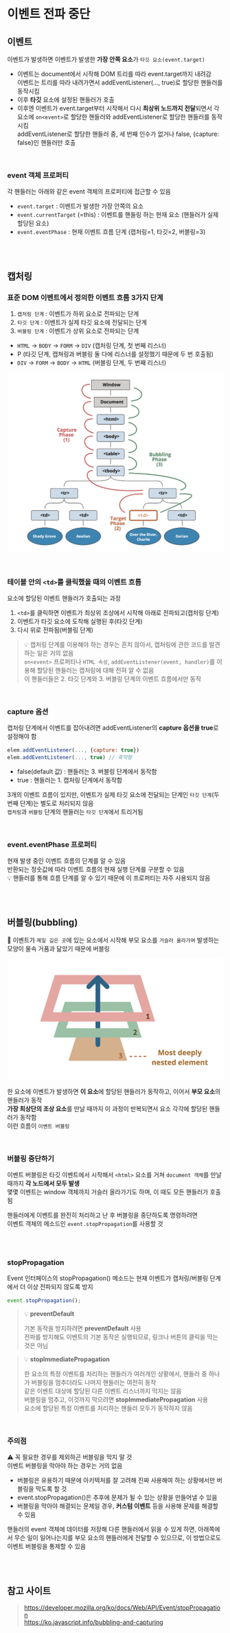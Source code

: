 # 이벤트 전파 중단

## 이벤트

이벤트가 발생하면 이벤트가 발생한 **가장 안쪽 요소**가 `타깃 요소(event.target)`

* 이벤트는 document에서 시작해 DOM 트리를 따라 event.target까지 내려감   
이벤트는 트리를 따라 내려가면서 addEventListener(..., true)로 할당한 핸들러를 동작시킴
* 이후 **타깃** 요소에 설정된 핸들러가 호출 
* 이후엔 이벤트가 event.target부터 시작해서 다시 **최상위 노드까지 전달**되면서 각 요소에 `on<event>`로 할당한 핸들러와 
addEventListener로 할당한 핸들러를 동작시킴  
addEventListener로 할당한 핸들러 중, 세 번째 인수가 없거나 false, {capture: false}인 핸들러만 호출

<br>

### event 객체 프로퍼티

각 핸들러는 아래와 같은 event 객체의 프로퍼티에 접근할 수 있음

* `event.target` : 이벤트가 발생한 가장 안쪽의 요소
* `event.currentTarget` (=this) : 이벤트를 핸들링 하는 현재 요소 (핸들러가 실제 할당된 요소)
* `event.eventPhase` : 현재 이벤트 흐름 단계 (캡처링=1, 타깃=2, 버블링=3)

<br><br>

## 캡처링

### 표준 DOM 이벤트에서 정의한 이벤트 흐름 3가지 단계

1. `캡처링 단계` : 이벤트가 하위 요소로 전파되는 단계
2. `타깃 단계` : 이벤트가 실제 타깃 요소에 전달되는 단계
3. `버블링 단계` : 이벤트가 상위 요소로 전파되는 단계

* `HTML` → `BODY` → `FORM` → `DIV` (캡처링 단계, 첫 번째 리스너)
* P (타깃 단계, 캡쳐링과 버블링 둘 다에 리스너를 설정했기 때문에 두 번 호출됨)
* `DIV` → `FORM` → `BODY` → `HTML` (버블링 단계, 두 번째 리스너)

![](../Images/이벤트캡처링.png)

<br>

### 테이블 안의 `<td>`를 클릭했을 때의 이벤트 흐름

요소에 할당된 이벤트 핸들러가 호출되는 과정

1. `<td>`를 클릭하면 이벤트가 최상위 조상에서 시작해 아래로 전파되고(캡처링 단계)
2. 이벤트가 타깃 요소에 도착해 실행된 후(타깃 단계)
3. 다시 위로 전파됨(버블링 단계)

> 💡 캡처링 단계를 이용해야 하는 경우는 흔치 않아서, 캡처링에 관한 코드를 발견하는 일은 거의 없음  
> `on<event>` 프로퍼티나 `HTML 속성`, `addEventListener(event, handler)`를 이용해 할당된 핸들러는
> 캡처링에 대해 전혀 알 수 없음   
> 이 핸들러들은 2. 타깃 단계와 3. 버블링 단계의 이벤트 흐름에서만 동작

<br>

### capture 옵션

캡처링 단계에서 이벤트를 잡아내려면 addEventListener의 **capture 옵션을 true**로 설정해야 함

```js
elem.addEventListener(..., {capture: true})
elem.addEventListener(..., true) // 축약형 
```

* false(default 값) : 핸들러는 3. 버블링 단계에서 동작함
* true : 핸들러는 1. 캡처링 단계에서 동작함

3개의 이벤트 흐름이 있지만, 이벤트가 실제 타깃 요소에 전달되는 단계인 `타깃 단계`(두 번째 단계)는 별도로 처리되지 않음   
`캡처링`과 `버블링` 단계의 핸들러는 `타깃 단계`에서 트리거됨

<br>

### event.eventPhase 프로퍼티

현재 발생 중인 이벤트 흐름의 단계를 알 수 있음   
반환되는 정숫값에 따라 이벤트 흐름의 현재 실행 단계를 구분할 수 있음   
💡 핸들러를 통해 흐름 단계를 알 수 있기 때문에 이 프로퍼티는 자주 사용되지 않음

<br><br>

## 버블링(bubbling)

🛁 이벤트가 `제일 깊은 곳`에 있는 요소에서 시작해 부모 요소를 `거슬러 올라가며` 발생하는 모양이 물속 거품과 닮았기 때문에 버블링

![](../Images/이벤트버블링.png)

한 요소에 이벤트가 발생하면 **이 요소**에 할당된 핸들러가 동작하고, 이어서 **부모 요소**의 핸들러가 동작  
**가장 최상단의 조상 요소**를 만날 때까지 이 과정이 반복되면서 요소 각각에 할당된 핸들러가 동작함  
이런 흐름이 `이벤트 버블링`

<br>

### 버블링 중단하기

이벤트 버블링은 타깃 이벤트에서 시작해서 `<html>` 요소를 거쳐 `document 객체`를 만날 때까지 **각 노드에서 모두 발생**  
몇몇 이벤트는 window 객체까지 거슬러 올라가기도 하며, 이 때도 모든 핸들러가 호출됨  

핸들러에게 이벤트를 완전히 처리하고 난 후 버블링을 중단하도록 명령하려면  
이벤트 객체의 메소드인 `event.stopPropagation`를 사용할 것

<br><br>

### stopPropagation

Event 인터페이스의 stopPropagation() 메소드는 현재 이벤트가 캡처링/버블링 단계에서 더 이상 전파되지 않도록 방지


```js
event.stopPropagation();
```

> 💡 **preventDefault**
> 
> 기본 동작을 방지하려면 **preventDefault** 사용  
> 전파를 방지해도 이벤트의 기본 동작은 실행되므로, 링크나 버튼의 클릭을 막는 것은 아님

> 💡 **stopImmediatePropagation**
>
> 한 요소의 특정 이벤트를 처리하는 핸들러가 여러개인 상황에서, 핸들러 중 하나가 버블링을 멈추더라도 나머지 핸들러는 여전히 동작  
> 같은 이벤트 대상에 할당된 다른 이벤트 리스너까지 막지는 않음  
> 버블링을 멈추고, 이것까지 막으려면 **stopImmediatePropagation** 사용  
> 요소에 할당된 특정 이벤트를 처리하는 핸들러 모두가 동작하지 않음

<br>

### 주의점 

⚠️ 꼭 필요한 경우를 제외하곤 버블링을 막지 말 것  
이벤트 버블링을 막아야 하는 경우는 거의 없음  

* 버블링은 유용하기 때문에 아키텍처를 잘 고려해 진짜 사용해여 하는 상황에서만 버블링을 막도록 할 것
* event.stopPropagation()은 추후에 문제가 될 수 있는 상황을 만들어낼 수 있음 
* 버블링을 막아야 해결되는 문제일 경우, **커스텀 이벤트** 등을 사용해 문제를 해결할 수 있음

핸들러의 event 객체에 데이터를 저장해 다른 핸들러에서 읽을 수 있게 하면,
아래쪽에서 무슨 일이 일어나는지를 부모 요소의 핸들러에게 전달할 수 있으므로,
이 방법으로도 이벤트 버블링을 통제할 수 있음

<br><br>

## 참고 사이트 

> https://developer.mozilla.org/ko/docs/Web/API/Event/stopPropagation   
> https://ko.javascript.info/bubbling-and-capturing
